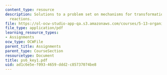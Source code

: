 ```yaml
---
content_type: resource
description: Solutions to a problem set on mechanisms for transformations, and selective
  reactions.
file: https://ol-ocw-studio-app-qa.s3.amazonaws.com/courses/5-13-organic-chemistry-ii-fall-2003/ad1c6e5ef0934659ddd2c85737074be8_ps6_key1.pdf
file_type: application/pdf
learning_resource_types:
- Assignments
ocw_type: OCWFile
parent_title: Assignments
parent_type: CourseSection
resourcetype: Document
title: ps6_key1.pdf
uid: ad1c6e5e-f093-4659-ddd2-c85737074be8
---
```

